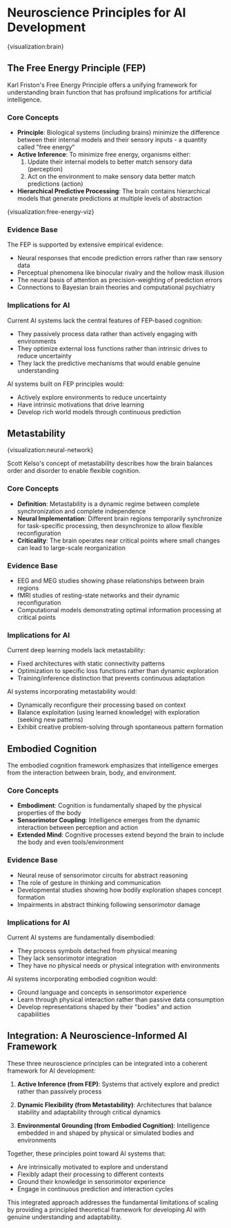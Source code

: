 # Neuroscience Principles for AI Development

{visualization:brain}

## The Free Energy Principle (FEP)

Karl Friston's Free Energy Principle offers a unifying framework for understanding brain function that has profound implications for artificial intelligence.

### Core Concepts

- **Principle**: Biological systems (including brains) minimize the difference between their internal models and their sensory inputs - a quantity called "free energy"
- **Active Inference**: To minimize free energy, organisms either:
  1. Update their internal models to better match sensory data (perception)
  2. Act on the environment to make sensory data better match predictions (action)
- **Hierarchical Predictive Processing**: The brain contains hierarchical models that generate predictions at multiple levels of abstraction

{visualization:free-energy-viz}

### Evidence Base

The FEP is supported by extensive empirical evidence:

- Neural responses that encode prediction errors rather than raw sensory data
- Perceptual phenomena like binocular rivalry and the hollow mask illusion
- The neural basis of attention as precision-weighting of prediction errors
- Connections to Bayesian brain theories and computational psychiatry

### Implications for AI

Current AI systems lack the central features of FEP-based cognition:

- They passively process data rather than actively engaging with environments
- They optimize external loss functions rather than intrinsic drives to reduce uncertainty
- They lack the predictive mechanisms that would enable genuine understanding

AI systems built on FEP principles would:
- Actively explore environments to reduce uncertainty
- Have intrinsic motivations that drive learning
- Develop rich world models through continuous prediction

## Metastability

{visualization:neural-network}

Scott Kelso's concept of metastability describes how the brain balances order and disorder to enable flexible cognition.

### Core Concepts

- **Definition**: Metastability is a dynamic regime between complete synchronization and complete independence
- **Neural Implementation**: Different brain regions temporarily synchronize for task-specific processing, then desynchronize to allow flexible reconfiguration
- **Criticality**: The brain operates near critical points where small changes can lead to large-scale reorganization

### Evidence Base

- EEG and MEG studies showing phase relationships between brain regions
- fMRI studies of resting-state networks and their dynamic reconfiguration
- Computational models demonstrating optimal information processing at critical points

### Implications for AI

Current deep learning models lack metastability:
- Fixed architectures with static connectivity patterns
- Optimization to specific loss functions rather than dynamic exploration
- Training/inference distinction that prevents continuous adaptation

AI systems incorporating metastability would:
- Dynamically reconfigure their processing based on context
- Balance exploitation (using learned knowledge) with exploration (seeking new patterns)
- Exhibit creative problem-solving through spontaneous pattern formation

## Embodied Cognition

The embodied cognition framework emphasizes that intelligence emerges from the interaction between brain, body, and environment.

### Core Concepts

- **Embodiment**: Cognition is fundamentally shaped by the physical properties of the body
- **Sensorimotor Coupling**: Intelligence emerges from the dynamic interaction between perception and action
- **Extended Mind**: Cognitive processes extend beyond the brain to include the body and even tools/environment

### Evidence Base

- Neural reuse of sensorimotor circuits for abstract reasoning
- The role of gesture in thinking and communication
- Developmental studies showing how bodily exploration shapes concept formation
- Impairments in abstract thinking following sensorimotor damage

### Implications for AI

Current AI systems are fundamentally disembodied:
- They process symbols detached from physical meaning
- They lack sensorimotor integration
- They have no physical needs or physical integration with environments

AI systems incorporating embodied cognition would:
- Ground language and concepts in sensorimotor experience
- Learn through physical interaction rather than passive data consumption
- Develop representations shaped by their "bodies" and action capabilities

## Integration: A Neuroscience-Informed AI Framework

These three neuroscience principles can be integrated into a coherent framework for AI development:

1. **Active Inference (from FEP)**: Systems that actively explore and predict rather than passively process

2. **Dynamic Flexibility (from Metastability)**: Architectures that balance stability and adaptability through critical dynamics

3. **Environmental Grounding (from Embodied Cognition)**: Intelligence embedded in and shaped by physical or simulated bodies and environments

Together, these principles point toward AI systems that:
- Are intrinsically motivated to explore and understand
- Flexibly adapt their processing to different contexts
- Ground their knowledge in sensorimotor experience
- Engage in continuous prediction and interaction cycles

This integrated approach addresses the fundamental limitations of scaling by providing a principled theoretical framework for developing AI with genuine understanding and adaptability.
